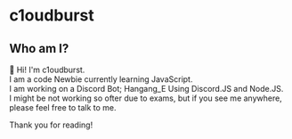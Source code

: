 
# c1oudburst

## Who am I?
   
👋 Hi! I'm c1oudburst.   
I am a code Newbie currently learning JavaScript.   
I am working on a Discord Bot; Hangang_E Using Discord.JS and Node.JS.    
I might be not working so ofter due to exams, but if you see me anywhere, please feel free to talk to me.

Thank you for reading!
